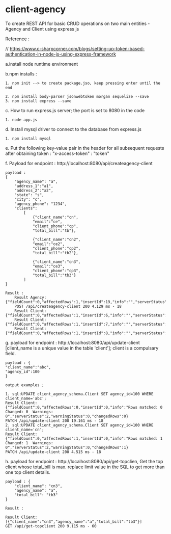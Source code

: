 # client-agency
To create REST API for basic CRUD operations on two main entities - Agency and Client using express js

Reference : 

// https://www.c-sharpcorner.com/blogs/setting-up-token-based-authentication-in-node-js-using-express-framework

a.install node runtime environment 

b.npm installs : 

    1. npm init --> to create package.jso, keep pressing enter until the end

    2. npm install body-parser jsonwebtoken morgan sequelize --save
    3. npm install express --save

c. How to run express.js server; the port is set to 8080 in the code

    1. node app.js

d. Install mysql driver to connect to the database from express.js

    1. npm install mysql

e. Put the following key-value pair in the header for all subsequent requests after obtaining token : "x-access-token" : "token"

f. Payload for endpoint : http://localhost:8080/api/createagency-client

    payload : 
    {
        "agency_name": "a", 
        "address_1":"a1", 
        "address_2":"a2", 
        "state": "s", 
        "city": "c", 
        "agency_phone": "1234",
        "clients":
            [
                {"client_name":"cn",
                "email":"ce",
                "client_phone":"cp",
                "total_bill":"tb"}, 

                {"client_name":"cn2",
                "email":"ce2",
                "client_phone":"cp2",
                "total_bill":"tb2"},

                {"client_name":"cn3",
                "email":"ce3",
                "client_phone":"cp3",
                "total_bill":"tb3"}
            ]
    }

    Result : 
        Result Agency: {"fieldCount":0,"affectedRows":1,"insertId":19,"info":"","serverStatus":2,"warningStatus":0}
        POST /api/createagency-client 200 4.129 ms - 18
        Result Client: {"fieldCount":0,"affectedRows":1,"insertId":6,"info":"","serverStatus":2,"warningStatus":0}
        Result Client: {"fieldCount":0,"affectedRows":1,"insertId":7,"info":"","serverStatus":2,"warningStatus":0}
        Result Client: {"fieldCount":0,"affectedRows":1,"insertId":8,"info":"","serverStatus":2,"warningStatus":0}

g. payload for endpoint : http://localhost:8080/api/update-client   [client_name is a unique value in the table 'client']; client is a compulsary field. 

    payload : {
    "client_name":"abc",
    "agency_id":100
    }

    output examples ; 

    1. sql:UPDATE client_agency_schema.Client SET agency_id=100 WHERE client_name='abc';
    Result Client: {"fieldCount":0,"affectedRows":0,"insertId":0,"info":"Rows matched: 0  Changed: 0  Warnings: 0","serverStatus":2,"warningStatus":0,"changedRows":0}
    PATCH /api/update-client 200 19.161 ms - 18
    2. sql:UPDATE client_agency_schema.Client SET agency_id=100 WHERE client_name='cn';
    Result Client: {"fieldCount":0,"affectedRows":1,"insertId":0,"info":"Rows matched: 1  Changed: 1  Warnings: 0","serverStatus":2,"warningStatus":0,"changedRows":1}
    PATCH /api/update-client 200 4.515 ms - 18

h.  payload for endpoint : http://localhost:8080/api/get-topclien, Get the top client whose total_bill is max. replace limit value in the SQL to get more than one top client details. 

    payload : {
        "client_name": "cn3",
        "agency_name": "a",
        "total_bill": "tb3"
    }

    Result : 

    Result Client: [{"client_name":"cn3","agency_name":"a","total_bill":"tb3"}]
    GET /api/get-topclient 200 9.115 ms - 60
